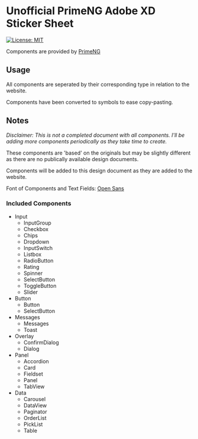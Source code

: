 # Unofficial PrimeNG Adobe XD Sticker Sheet

[![License: MIT](https://img.shields.io/badge/License-MIT-yellow.svg)](https://opensource.org/licenses/MIT)

Components are provided by [PrimeNG](https://www.primefaces.org/primeng)

## Usage

All components are seperated by their corresponding type in relation to the website.

Components have been converted to symbols to ease copy-pasting.

## Notes

*Disclaimer: This is not a completed document with all components. I'll be adding more components periodically as they take time to create.*

These components are 'based' on the originals but may be slightly different as there are no publically available design documents.

Components will be added to this design document as they are added to the website.

Font of Components and Text Fields: [Open Sans](https://fonts.google.com/specimen/Open+Sans)

### Included Components

- Input
  - InputGroup
  - Checkbox
  - Chips
  - Dropdown
  - InputSwitch
  - Listbox
  - RadioButton
  - Rating
  - Spinner
  - SelectButton
  - ToggleButton
  - Slider
- Button
  - Button
  - SelectButton
- Messages
  - Messages
  - Toast
- Overlay
  - ConfirmDialog
  - Dialog
- Panel
  - Accordion
  - Card
  - Fieldset
  - Panel
  - TabView
- Data
  - Carousel
  - DataView
  - Paginator
  - OrderList
  - PickList
  - Table
